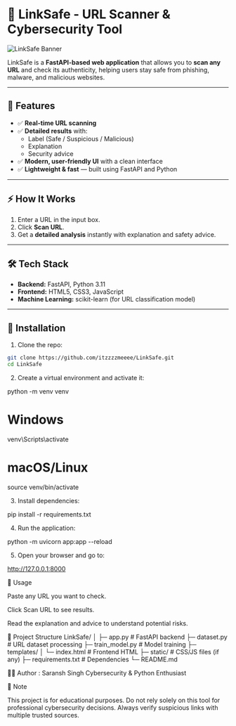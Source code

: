 # 🔗 LinkSafe - URL Scanner & Cybersecurity Tool

![LinkSafe Banner](https://img.shields.io/badge/LinkSafe-Secure%20Your%20Links-blueviolet)  

LinkSafe is a **FastAPI-based web application** that allows you to **scan any URL** and check its authenticity, helping users stay safe from phishing, malware, and malicious websites.  

---

## 🚀 Features

- ✅ **Real-time URL scanning**  
- ✅ **Detailed results** with:
  - Label (Safe / Suspicious / Malicious)
  - Explanation
  - Security advice  
- ✅ **Modern, user-friendly UI** with a clean interface  
- ✅ **Lightweight & fast** — built using FastAPI and Python  


---

## ⚡ How It Works

1. Enter a URL in the input box.
2. Click **Scan URL**.
3. Get a **detailed analysis** instantly with explanation and safety advice.

---

## 🛠 Tech Stack

- **Backend:** FastAPI, Python 3.11  
- **Frontend:** HTML5, CSS3, JavaScript  
- **Machine Learning:** scikit-learn (for URL classification model)  

---

## 🔧 Installation

1. Clone the repo:  
```bash
git clone https://github.com/itzzzzmeeee/LinkSafe.git
cd LinkSafe
```

2. Create a virtual environment and activate it:

python -m venv venv
# Windows
venv\Scripts\activate
# macOS/Linux
source venv/bin/activate


3. Install dependencies:

pip install -r requirements.txt


4. Run the application:

python -m uvicorn app:app --reload


5. Open your browser and go to:
 
http://127.0.0.1:8000



📝 Usage

Paste any URL you want to check.

Click Scan URL to see results.

Read the explanation and advice to understand potential risks.

📂 Project Structure
LinkSafe/
│
├─ app.py               # FastAPI backend
├─ dataset.py           # URL dataset processing
├─ train_model.py       # Model training
├─ templates/
│   └─ index.html       # Frontend HTML
├─ static/              # CSS/JS files (if any)
├─ requirements.txt     # Dependencies
└─ README.md

👨‍💻 Author :
Saransh Singh
Cybersecurity & Python Enthusiast

📢 Note

This project is for educational purposes. Do not rely solely on this tool for professional cybersecurity decisions. Always verify suspicious links with multiple trusted sources.
